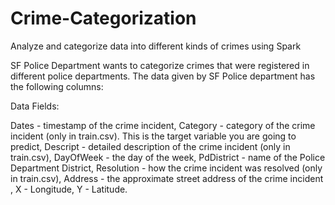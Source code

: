 # Crime-Categorization
Analyze and categorize data into different kinds of crimes using Spark

SF Police Department wants to categorize crimes that were registered in different police departments.  The data given by SF Police department has the following columns:


Data Fields:


Dates - timestamp of the crime incident,
Category - category of the crime incident (only in train.csv). This is the target variable you are going to predict,
Descript - detailed description of the crime incident (only in train.csv),
DayOfWeek - the day of the week,
PdDistrict - name of the Police Department District,
Resolution - how the crime incident was resolved (only in train.csv),
Address - the approximate street address of the crime incident ,
X - Longitude,
Y - Latitude.

